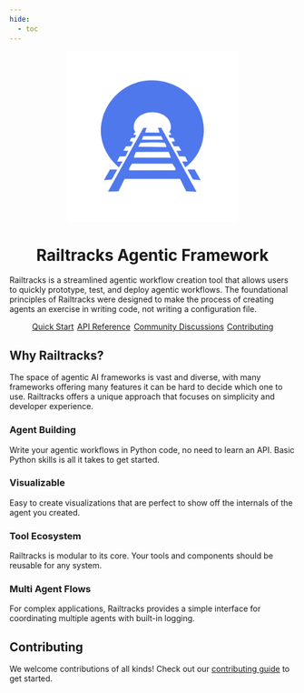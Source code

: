 ```yaml
---
hide:
  - toc
---
```




<div style="text-align: center;">
  <img src="assets/logo.svg" alt="Railtracks Logo" width="300">
  <h1> Railtracks Agentic Framework</h1>
</div>


Railtracks is a streamlined agentic workflow creation tool that allows users to quickly prototype, test, and 
deploy agentic workflows. The foundational principles of Railtracks were designed to make the process of
creating agents an exercise in writing code, not writing a configuration file.

<p style="text-align:center">
  <a href="quickstart/quickstart" class="md-button" style="margin:1px">Quick Start</a>
  <a href="api_reference/railtracks.html" class="md-button" style="margin:1px">API Reference</a>
  <a href="https://github.com/RailtownAI/railtracks/discussions" class="md-button" style="margin:1px">Community Discussions</a>
  <a href="https://github.com/RailtownAI/railtracks/blob/main/CONTRIBUTING.md" class="md-button" style="margain:1px">Contributing</a>
</p>

## Why Railtracks?

The space of agentic AI frameworks is vast and diverse, with many frameworks offering many features it can be hard to decide which one to use. 
Railtracks offers a unique approach that focuses on simplicity and developer experience.

<div class="grid cards">
    <a href="tutorials/byfa/" class="card" style="color: inherit; text-decoration: none;">
        <h3>Agent Building</h3>
        <p>Write your agentic workflows in Python code, no need to learn an API. Basic Python skills is all it takes to get started.</p>
    </a>
    <a href="observability/visualization/" class="card" style="color: inherit; text-decoration: none;">
        <h3>Visualizable</h3>
        <p>Easy to create visualizations that are perfect to show off the internals of the agent you created.</p>
    </a>
    <a href="tools_mcp/tools_mcp/" class="card" style="color: inherit; text-decoration: none;">
        <h3>Tool Ecosystem</h3>
        <p>Railtracks is modular to its core. Your tools and components should be reusable for any system.</p>
    </a>
    <a href="tutorials/flows/" class="card" style="color: inherit; text-decoration: none;">
        <h3>Multi Agent Flows</h3>
        <p>For complex applications, Railtracks provides a simple interface for coordinating multiple agents with built-in logging.</p>
    </a>
</div>

## Contributing

We welcome contributions of all kinds! Check out our [contributing guide](https://github.com/RailtownAI/railtracks/blob/main/CONTRIBUTING.md) to get started.
